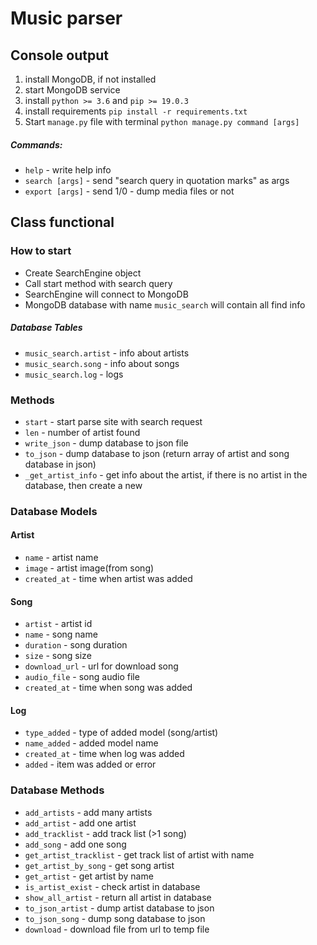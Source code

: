 # Music parser


## Console output
 1. install MongoDB, if not installed
 2. start MongoDB service
 3. install `python >= 3.6` and `pip >= 19.0.3`
 4. install requirements `pip install -r requirements.txt`
 5. Start `manage.py` file with terminal `python manage.py command [args]`

##### Commands:
 * `help` - write help info
 * `search [args]` - send "search query in quotation marks" as args
 * `export [args]` - send 1/0 - dump media files or not 
 
## Class functional

### How to start
 * Create SearchEngine object
 * Call start method with search query
 * SearchEngine will connect to MongoDB
 * MongoDB database with name `music_search` will contain all find info
 
 ##### Database Tables
 * `music_search.artist` - info about artists
 * `music_search.song` - info about songs
 * `music_search.log` - logs


### Methods
 * `start` - start parse site with search request
 * `len` - number of artist found
 * `write_json` - dump database to json file
 * `to_json` - dump database to json (return array of artist and song database in json)
 * `_get_artist_info` - get info about the artist, if there is no artist in the database, then create a new
 
 
### Database Models

 #### Artist
  * `name` - artist name
  * `image` - artist image(from song)
  * `created_at` - time when artist was added 
  
 #### Song
  * `artist` - artist id
  * `name` - song name
  * `duration` - song duration
  * `size` - song size
  * `download_url` - url for download song
  * `audio_file` - song audio file
  * `created_at` - time when song was added 

 #### Log
  * `type_added` - type of added model (song/artist)
  * `name_added` - added model name
  * `created_at` - time when log was added 
  * `added` - item was added or error

  
### Database Methods
 * `add_artists` - add many artists
 * `add_artist` - add one artist
 * `add_tracklist` - add track list (>1 song)
 * `add_song` - add one song
 * `get_artist_tracklist` - get track list of artist with name
 * `get_artist_by_song` - get song artist
 * `get_artist` - get artist by name
 * `is_artist_exist` - check artist in database
 * `show_all_artist` - return all artist in database
 * `to_json_artist` - dump artist database to json 
 * `to_json_song` - dump song database to json 
 * `download` - download file from url to temp file
